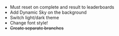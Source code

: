 <ul>
<li>Must reset on complete and result to leaderboards
<li>Add Dynamic Sky on the background
<li>Switch light/dark theme
<li>Change font style!
<li><strike>Create separate branches
</ul>
